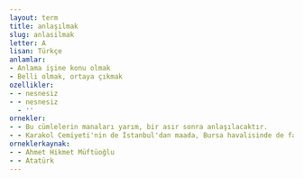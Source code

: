 ```yaml
---
layout: term
title: anlaşılmak
slug: anlasilmak
letter: A
lisan: Türkçe
anlamlar:
- Anlama işine konu olmak
- Belli olmak, ortaya çıkmak
ozellikler:
- - nesnesiz
- - nesnesiz
  - ''
ornekler:
- - Bu cümlelerin manaları yarım, bir asır sonra anlaşılacaktır.
- - Karakol Cemiyeti'nin de İstanbul'dan maada, Bursa havalisinde de faaliyette bulunduğu anlaşıldı.
orneklerkaynak:
- - Ahmet Hikmet Müftüoğlu
- - Atatürk
---
```

